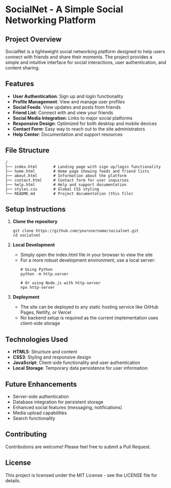 # SocialNet - A Simple Social Networking Platform

## Project Overview
SocialNet is a lightweight social networking platform designed to help users connect with friends and share their moments. The project provides a simple and intuitive interface for social interactions, user authentication, and content sharing.

## Features
- **User Authentication**: Sign up and login functionality
- **Profile Management**: View and manage user profiles
- **Social Feeds**: View updates and posts from friends
- **Friend List**: Connect with and view your friends
- **Social Media Integration**: Links to major social platforms
- **Responsive Design**: Optimized for both desktop and mobile devices
- **Contact Form**: Easy way to reach out to the site administrators
- **Help Center**: Documentation and support resources

## File Structure
```
/
├── index.html       # Landing page with sign up/login functionality
├── home.html        # Home page showing feeds and friend lists
├── about.html       # Information about the platform
├── contact.html     # Contact form for user inquiries
├── help.html        # Help and support documentation
├── styles.css       # Global CSS styling
└── README.md        # Project documentation (this file)
```

## Setup Instructions
1. **Clone the repository**
   ```
   git clone https://github.com/yourusername/socialnet.git
   cd socialnet
   ```

2. **Local Development**
   - Simply open the index.html file in your browser to view the site
   - For a more robust development environment, use a local server:
     ```
     # Using Python
     python -m http.server
     
     # Or using Node.js with http-server
     npx http-server
     ```

3. **Deployment**
   - The site can be deployed to any static hosting service like GitHub Pages, Netlify, or Vercel
   - No backend setup is required as the current implementation uses client-side storage

## Technologies Used
- **HTML5**: Structure and content
- **CSS3**: Styling and responsive design
- **JavaScript**: Client-side functionality and user authentication
- **Local Storage**: Temporary data persistence for user information

## Future Enhancements
- Server-side authentication
- Database integration for persistent storage
- Enhanced social features (messaging, notifications)
- Media upload capabilities
- Search functionality

## Contributing
Contributions are welcome! Please feel free to submit a Pull Request.

## License
This project is licensed under the MIT License - see the LICENSE file for details.

